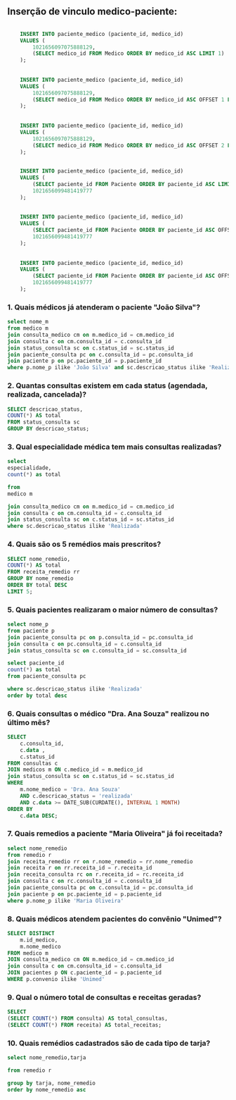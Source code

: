 ## Inserção de vinculo medico-paciente: 

```sql

    INSERT INTO paciente_medico (paciente_id, medico_id)
    VALUES (
        1021656097075888129, 
        (SELECT medico_id FROM Medico ORDER BY medico_id ASC LIMIT 1)
    );
    
    
    INSERT INTO paciente_medico (paciente_id, medico_id)
    VALUES (
        1021656097075888129, 
        (SELECT medico_id FROM Medico ORDER BY medico_id ASC OFFSET 1 LIMIT 1)
    );
    
    
    INSERT INTO paciente_medico (paciente_id, medico_id)
    VALUES (
        1021656097075888129, 
        (SELECT medico_id FROM Medico ORDER BY medico_id ASC OFFSET 2 LIMIT 1)
    );

    
    INSERT INTO paciente_medico (paciente_id, medico_id)
    VALUES (
        (SELECT paciente_id FROM Paciente ORDER BY paciente_id ASC LIMIT 1),
        1021656099481419777
    );
    
    
    INSERT INTO paciente_medico (paciente_id, medico_id)
    VALUES (
        (SELECT paciente_id FROM Paciente ORDER BY paciente_id ASC OFFSET 1 LIMIT 1),
        1021656099481419777
    );
    
    
    INSERT INTO paciente_medico (paciente_id, medico_id)
    VALUES (
        (SELECT paciente_id FROM Paciente ORDER BY paciente_id ASC OFFSET 2 LIMIT 1),
        1021656099481419777
    );
```

### 1. Quais médicos já atenderam o paciente "João Silva"?

```sql
select nome_m
from medico m 
join consulta_medico cm on m.medico_id = cm.medico_id
join consulta c on cm.consulta_id = c.consulta_id
join status_consulta sc on c.status_id = sc.status_id
join paciente_consulta pc on c.consulta_id = pc.consulta_id
join paciente p on pc.paciente_id = p.paciente_id
where p.nome_p ilike 'João Silva' and sc.descricao_status ilike 'Realizada'
````

### 2. Quantas consultas existem em cada status (agendada, realizada, cancelada)?
```sql
SELECT descricao_status, 
COUNT(*) AS total
FROM status_consulta sc 
GROUP BY descricao_status;
```

### 3. Qual especialidade médica tem mais consultas realizadas?
```sql
select 
especialidade,
count(*) as total

from 
medico m 

join consulta_medico cm on m.medico_id = cm.medico_id
join consulta c on cm.consulta_id = c.consulta_id
join status_consulta sc on c.status_id = sc.status_id
where sc.descricao_status ilike 'Realizada'
```

### 4. Quais são os 5 remédios mais prescritos?
```sql
SELECT nome_remedio, 
COUNT(*) AS total 
FROM receita_remedio rr 
GROUP BY nome_remedio
ORDER BY total DESC
LIMIT 5;
```

### 5. Quais pacientes realizaram o maior número de consultas?
```sql
select nome_p
from paciente p 
join paciente_consulta pc on p.consulta_id = pc.consulta_id
join consulta c on pc.consulta_id = c.consulta_id
join status_consulta sc on c.consulta_id = sc.consulta_id

select paciente_id
count(*) as total
from paciente_consulta pc 

where sc.descricao_status ilike 'Realizada'
order by total desc
```


### 6. Quais consultas o médico "Dra. Ana Souza" realizou no último mês?
```sql
SELECT 
    c.consulta_id, 
    c.data , 
    c.status_id
FROM consultas c
JOIN medicos m ON c.medico_id = m.medico_id
join status_consulta sc on c.status_id = sc.status_id
WHERE 
    m.nome_medico = 'Dra. Ana Souza'
    AND c.descricao_status = 'realizada'
    AND c.data >= DATE_SUB(CURDATE(), INTERVAL 1 MONTH)
ORDER BY 
    c.data DESC;
```

### 7. Quais remedios a paciente "Maria Oliveira" já foi receitada?
```sql
select nome_remedio
from remedio r 
join receita_remedio rr on r.nome_remedio = rr.nome_remedio
join receita r on rr.receita_id = r.receita_id
join receita_consulta rc on r.receita_id = rc.receita_id
join consulta c on rc.consulta_id = c.consulta_id
join paciente_consulta pc on c.consulta_id = pc.consulta_id
join paciente p on pc.paciente_id = p.paciente_id
where p.nome_p ilike 'Maria Oliveira'
```

### 8. Quais médicos atendem pacientes do convênio "Unimed"?
```sql
SELECT DISTINCT 
    m.id_medico, 
    m.nome_medico
FROM medico m
JOIN consulta_medico cm ON m.medico_id = cm.medico_id
join consulta c on cm.consulta_id = c.consulta_id
JOIN pacientes p ON c.paciente_id = p.paciente_id
WHERE p.convenio ilike 'Unimed'
```


### 9. Qual o número total de consultas e receitas geradas?
```sql
SELECT 
(SELECT COUNT(*) FROM consulta) AS total_consultas,
(SELECT COUNT(*) FROM receita) AS total_receitas;
```


### 10. Quais remédios cadastrados são de cada tipo de tarja?
```sql
select nome_remedio,tarja

from remedio r 

group by tarja, nome_remedio
order by nome_remedio asc
```
